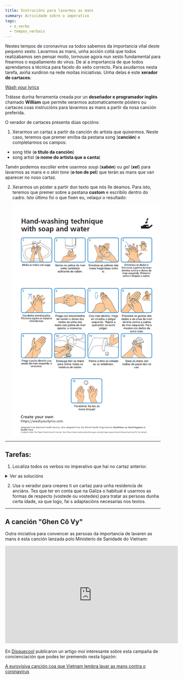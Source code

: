 ```yaml
---
title: Instrucións para lavarmos as mans
summary: Actividade sobre o imperativo
tags:
  - o_verbo
  - tempos_verbais
---
```

Nestes tempos de coronavirus xa todos sabemos da importancia vital deste pequeno xesto. Lavarmos as mans, unha acción cotiá que todos realizabamos sen pensar moito, tornouse agora nun xesto fundamental para frearmos o espallamento do virus. De aí a importancia de que todos aprendamos a técnica para facelo do xeito correcto. Para axudarnos nesta tarefa, axiña xurdiron na rede moitas iniciativas. Unha delas é este **xerador de cartaces**:

[Wash your lyrics](https://washyourlyrics.com/)

Trátase dunha ferramenta creada por un **deseñador e programador inglés** chamado **William** que permite xerarmos automaticamente pósters ou cartaces coas instrucións para lavarmos as mans a partir da nosa canción preferida.

O xerador de cartaces presenta dúas opcións:

1. Xerarmos un cartaz a partir da canción do artista que quixermos. Neste caso, teremos que premer enriba da pestana song (**canción**) e completarmos os campos:

* song title (**o título da canción**)
* song artist (**o nome do artista que a canta**)

Tamén podemos escoller entre usarmos *soup* (**xabón**) ou *gel* (**xel**) para lavarmos as mans e o *skin tone* (**o ton de pel**) que terán as mans que van aparecer no noso cartaz.

2. Xerarmos un póster a partir dun texto que nós lle deamos. Para isto, teremos que premer sobre a pestana **custom** e escribilo dentro do cadro. Isto último foi o que fixen eu, velaquí o resultado:

   ![imaxe](/img/cartaz-lavado-de-mans.png)

- - -

## Tarefas:

1. Localiza todos os verbos no imperativo que hai no cartaz anterior.

<details> <summary>Ver as solucións</summary>

1. Molla
2. Aplica
3. Enxaboa
4. Entrelaza / fricciona
5. Fricciona
6. Frega
7. Frega / repite
8. Fricciona / fai
9. Frega
10. Enxauga
11. Fecha
12. Seca

</details>

2. Usa o xerador para creares ti un cartaz para unha residencia de anciáns. Tes que ter en conta que na Galiza o habitual é usarmos as formas de respecto (vostede ou vostedes) para tratar as persoas dunha certa idade, xa que logo, fai s adaptacións necesarias nos textos.

- - -

## A canción "Ghen Cô Vy"

Outra iniciativa para convencer as persoas da importancia de lavaren as mans é esta canción lanzada polo Ministerio de Sanidade do Vietnam:

<iframe width="560" height="315" src="https://www.youtube.com/embed/BtulL3oArQw" frameborder="0" allow="accelerometer; autoplay; encrypted-media; gyroscope; picture-in-picture" allowfullscreen></iframe>

En [Disquecool](https://www.disquecool.com/) publicaron un artigo moi interesante sobre esta campaña de concienciación que podes ler premendo nesta ligazón:

[A eurovisiva canción coa que Vietnam lembra lavar as mans contra o coronavirus](https://www.disquecool.com/2020/03/16/a-eurovisiva-cancion-coa-que-vietnam-lembra-lavar-as-mans-contra-o-coronavirus/)